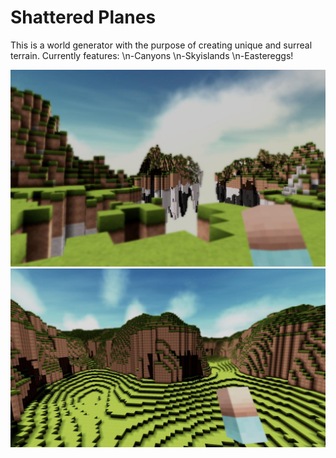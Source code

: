 Shattered Planes
=======================

This is a world generator with the purpose of creating unique and surreal terrain.
Currently features:
  \n-Canyons
  \n-Skyislands
  \n-Eastereggs!

![sc1](/images/skyisland.jpg)
![sc2](/images/canyon.jpg)
